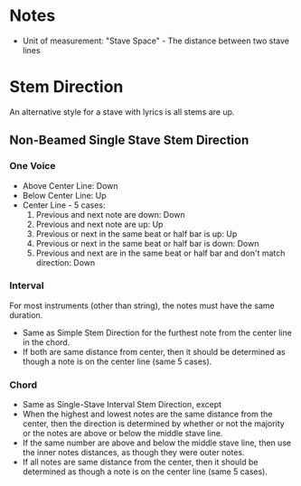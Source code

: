 # Notes
 - Unit of measurement: "Stave Space" - The distance between two stave
   lines

# Stem Direction
An alternative style for a stave with lyrics is all stems are up.

## Non-Beamed Single Stave Stem Direction
### One Voice
 - Above Center Line: Down
 - Below Center Line: Up
 - Center Line - 5 cases:
   1. Previous and next note are down: Down
   2. Previous and next note are up: Up
   3. Previous or next in the same beat or half bar is up: Up
   4. Previous or next in the same beat or half bar is down: Down
   5. Previous and next are in the same beat or half bar and don't
      match direction: Down

### Interval
For most instruments (other than string), the notes must have the same
duration.

 - Same as Simple Stem Direction for the furthest note from the center
   line in the chord.
 - If both are same distance from center, then it should be determined
   as though a note is on the center line (same 5 cases).

### Chord
 - Same as Single-Stave Interval Stem Direction, except
 - When the highest and lowest notes are the same distance from the
   center, then the direction is determined by whether or not the
   majority or the notes are above or below the middle stave line.
 - If the same number are above and below the middle stave line, then
   use the inner notes distances, as though they were outer notes.
 - If all notes are same distance from the center, then it should be
   determined as though a note is on the center line (same 5 cases).
